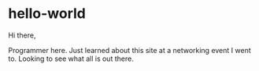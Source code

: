 hello-world
===========

Hi there,

Programmer here. Just learned about this site at a networking event I went to. Looking to see what all is out there.
